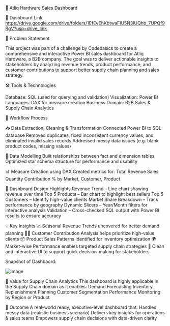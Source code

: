 
🏢 Atliq Hardware Sales Dashboard

🔗 Dashboard Link https://drive.google.com/drive/folders/1EfEvEhKbtwaFlU5N3IUQhb_7UPQf9RgV?usp=drive_link  

🧩 Problem Statement

This project was part of a challenge by Codebasics to create a comprehensive and interactive Power BI sales dashboard for Atliq Hardware, a B2B company. The goal was to deliver actionable insights to stakeholders by analyzing revenue trends, product performance, and customer contributions to support better supply chain planning and sales strategy.

🛠 Tools & Technologies

Database: SQL (used for querying and validation)
Visualization: Power BI
Languages: DAX for measure creation
Business Domain: B2B Sales & Supply Chain Analytics

🔄 Workflow Process

📥 Data Extraction, Cleaning & Transformation
Connected Power BI to SQL database
Removed duplicates, fixed inconsistent currency values, and eliminated invalid sales records
Addressed messy data issues (e.g. blank product codes, missing values)

🔗 Data Modelling
Built relationships between fact and dimension tables
Optimized star schema structure for performance and usability

📊 Measure Creation using DAX
Created metrics for:
Total Revenue
Sales Quantity
Contribution % by Market, Customer, Product

🎨 Dashboard Design Highlights
Revenue Trend – Line chart showing revenue over time
Top 5 Products – Bar chart to highlight best sellers
Top 5 Customers – Identify high-value clients
Market Share Breakdown – Track performance by geography
Dynamic Slicers – Year/Month filters for interactive analysis
Validation – Cross-checked SQL output with Power BI results to ensure accuracy


💡 Key Insights
📈 Seasonal Revenue Trends uncovered for better demand planning
🧍‍♂️ Customer Contribution Analysis helps prioritize high-value clients
📦 Product Sales Patterns identified for inventory optimization
🌍 Market-wise Performance enables targeted supply chain strategies
🚀 Clean and interactive UI to support quick decision-making for stakeholders

Snapshot of Dashbaord:

![Image](https://github.com/user-attachments/assets/51c5ef73-df4f-4021-92cb-c4512cbe5913) 


🧠 Value for Supply Chain Analytics
This dashboard is highly applicable in the Supply Chain domain as it enables:
Demand Forecasting
Inventory Replenishment Planning
Customer Segmentation
Performance Monitoring by Region or Product

🎯 Outcome
A real-world ready, executive-level dashboard that:
Handles messy data (realistic business scenario)
Delivers key insights for operations & sales teams
Empowers supply chain decisions with data-driven clarity


